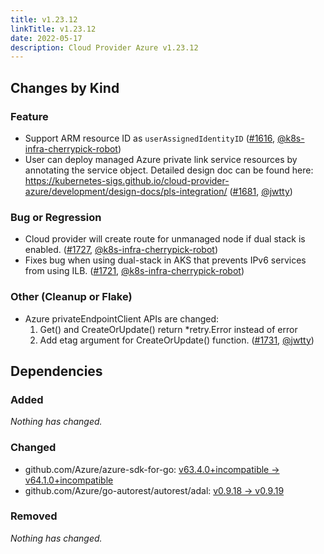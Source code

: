 ```yaml
---
title: v1.23.12
linkTitle: v1.23.12
date: 2022-05-17
description: Cloud Provider Azure v1.23.12
---
```



## Changes by Kind

### Feature

- Support ARM resource ID as `userAssignedIdentityID` ([#1616](https://github.com/kubernetes-sigs/cloud-provider-azure/pull/1616), [@k8s-infra-cherrypick-robot](https://github.com/k8s-infra-cherrypick-robot))
- User can deploy managed Azure private link service resources by annotating the service object.
  Detailed design doc can be found here: https://kubernetes-sigs.github.io/cloud-provider-azure/development/design-docs/pls-integration/ ([#1681](https://github.com/kubernetes-sigs/cloud-provider-azure/pull/1681), [@jwtty](https://github.com/jwtty))

### Bug or Regression

- Cloud provider will create route for unmanaged node if dual stack is enabled. ([#1727](https://github.com/kubernetes-sigs/cloud-provider-azure/pull/1727), [@k8s-infra-cherrypick-robot](https://github.com/k8s-infra-cherrypick-robot))
- Fixes bug when using dual-stack in AKS that prevents IPv6 services from using ILB. ([#1721](https://github.com/kubernetes-sigs/cloud-provider-azure/pull/1721), [@k8s-infra-cherrypick-robot](https://github.com/k8s-infra-cherrypick-robot))

### Other (Cleanup or Flake)

- Azure privateEndpointClient APIs are changed:
  1. Get() and CreateOrUpdate() return *retry.Error instead of error
  2. Add etag argument for CreateOrUpdate() function. ([#1731](https://github.com/kubernetes-sigs/cloud-provider-azure/pull/1731), [@jwtty](https://github.com/jwtty))

## Dependencies

### Added
_Nothing has changed._

### Changed
- github.com/Azure/azure-sdk-for-go: [v63.4.0+incompatible → v64.1.0+incompatible](https://github.com/Azure/azure-sdk-for-go/compare/v63.4.0...v64.1.0)
- github.com/Azure/go-autorest/autorest/adal: [v0.9.18 → v0.9.19](https://github.com/Azure/go-autorest/autorest/adal/compare/v0.9.18...v0.9.19)

### Removed
_Nothing has changed._
